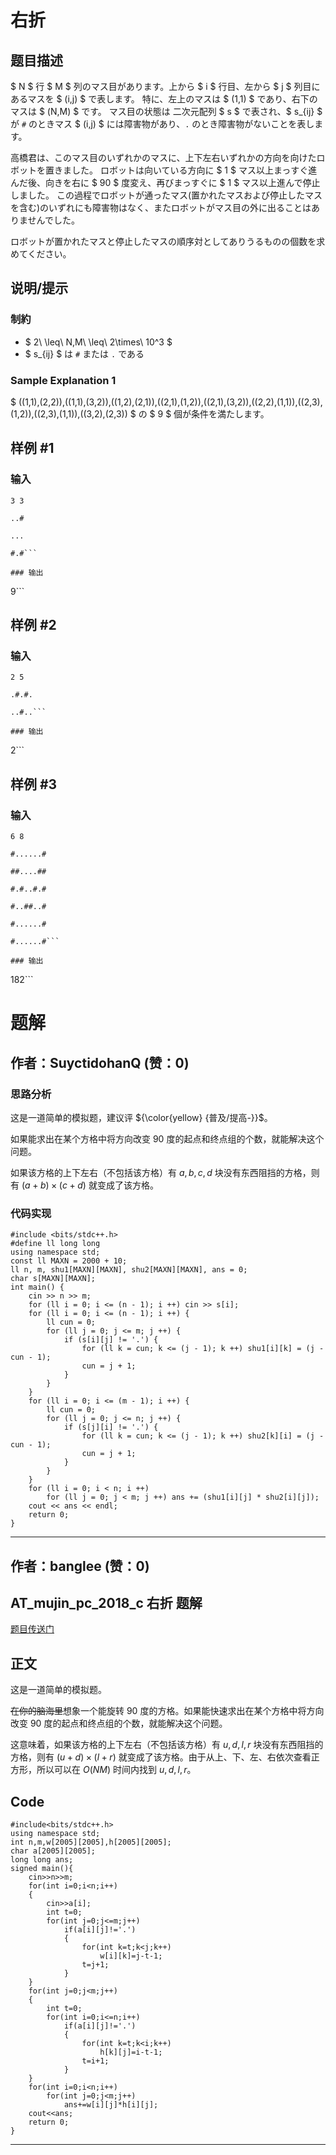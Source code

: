# 右折

## 题目描述

[problemUrl]: https://atcoder.jp/contests/mujin-pc-2018/tasks/mujin_pc_2018_c

$ N $ 行 $ M $ 列のマス目があります。上から $ i $ 行目、左から $ j $ 列目にあるマスを $ (i,j) $ で表します。 特に、左上のマスは $ (1,1) $ であり、右下のマスは $ (N,M) $ です。 マス目の状態は 二次元配列 $ s $ で表され、$ s_{ij} $ が `#` のときマス $ (i,j) $ には障害物があり、`.` のとき障害物がないことを表します。

高橋君は、このマス目のいずれかのマスに、上下左右いずれかの方向を向けたロボットを置きました。 ロボットは向いている方向に $ 1 $ マス以上まっすぐ進んだ後、向きを右に $ 90 $ 度変え、再びまっすぐに $ 1 $ マス以上進んで停止しました。 この過程でロボットが通ったマス(置かれたマスおよび停止したマスを含む)のいずれにも障害物はなく、またロボットがマス目の外に出ることはありませんでした。

ロボットが置かれたマスと停止したマスの順序対としてありうるものの個数を求めてください。

## 说明/提示

### 制約

- $ 2\ \leq\ N,M\ \leq\ 2\times\ 10^3 $
- $ s_{ij} $ は `#` または `.` である

### Sample Explanation 1

$ ((1,1),(2,2)),((1,1),(3,2)),((1,2),(2,1)),((2,1),(1,2)),((2,1),(3,2)),((2,2),(1,1)),((2,3),(1,2)),((2,3),(1,1)),((3,2),(2,3)) $ の $ 9 $ 個が条件を満たします。

## 样例 #1

### 输入

```
3 3
..#
...
#.#```

### 输出

```
9```

## 样例 #2

### 输入

```
2 5
.#.#.
..#..```

### 输出

```
2```

## 样例 #3

### 输入

```
6 8
#......#
##....##
#.#..#.#
#..##..#
#......#
#......#```

### 输出

```
182```

# 题解

## 作者：SuyctidohanQ (赞：0)

### 思路分析

这是一道简单的模拟题，建议评  ${\color{yellow} {普及/提高-}}$。

如果能求出在某个方格中将方向改变 $90$ 度的起点和终点组的个数，就能解决这个问题。

如果该方格的上下左右（不包括该方格）有 $a, b, c, d$ 块没有东西阻挡的方格，则有 $(a + b) \times (c + d)$ 就变成了该方格。

### 代码实现

```
#include <bits/stdc++.h>
#define ll long long
using namespace std;
const ll MAXN = 2000 + 10;
ll n, m, shu1[MAXN][MAXN], shu2[MAXN][MAXN], ans = 0;
char s[MAXN][MAXN];
int main() {
	cin >> n >> m;
	for (ll i = 0; i <= (n - 1); i ++) cin >> s[i];
	for (ll i = 0; i <= (n - 1); i ++) {
		ll cun = 0;
		for (ll j = 0; j <= m; j ++) {
			if (s[i][j] != '.') {
				for (ll k = cun; k <= (j - 1); k ++) shu1[i][k] = (j - cun - 1);
				cun = j + 1;
			}
		}
	}
	for (ll i = 0; i <= (m - 1); i ++) {
		ll cun = 0;
		for (ll j = 0; j <= n; j ++) {
			if (s[j][i] != '.') {
				for (ll k = cun; k <= (j - 1); k ++) shu2[k][i] = (j - cun - 1);
				cun = j + 1;
			}			
		}
	}
	for (ll i = 0; i < n; i ++)
		for (ll j = 0; j < m; j ++) ans += (shu1[i][j] * shu2[i][j]);
	cout << ans << endl;
	return 0;
}
```

---

## 作者：banglee (赞：0)

## AT_mujin_pc_2018_c 右折 题解
[题目传送门](https://www.luogu.com.cn/problem/AT_mujin_pc_2018_c)

## 正文
这是一道简单的模拟题。

~~在你的脑海里~~想象一个能旋转 $90$ 度的方格。如果能快速求出在某个方格中将方向改变 $90$ 度的起点和终点组的个数，就能解决这个问题。

这意味着，如果该方格的上下左右（不包括该方格）有 $u,d,l,r$ 块没有东西阻挡的方格，则有 $(u + d) \times (l + r)$ 就变成了该方格。由于从上、下、左、右依次查看正方形，所以可以在 $O(NM)$ 时间内找到 $u,d,l,r$。

## Code
```
#include<bits/stdc++.h>
using namespace std;
int n,m,w[2005][2005],h[2005][2005];
char a[2005][2005];
long long ans;
signed main(){
	cin>>n>>m;
	for(int i=0;i<n;i++)
	{
		cin>>a[i];
		int t=0;
		for(int j=0;j<=m;j++)
			if(a[i][j]!='.')
			{
				for(int k=t;k<j;k++)
					w[i][k]=j-t-1;
				t=j+1;
			}
	}
	for(int j=0;j<m;j++)
	{
		int t=0;
		for(int i=0;i<=n;i++)
			if(a[i][j]!='.')
			{
				for(int k=t;k<i;k++)
					h[k][j]=i-t-1;
				t=i+1;
			}
	}
	for(int i=0;i<n;i++)
		for(int j=0;j<m;j++)
			ans+=w[i][j]*h[i][j];
	cout<<ans;
	return 0;
}
```

---

